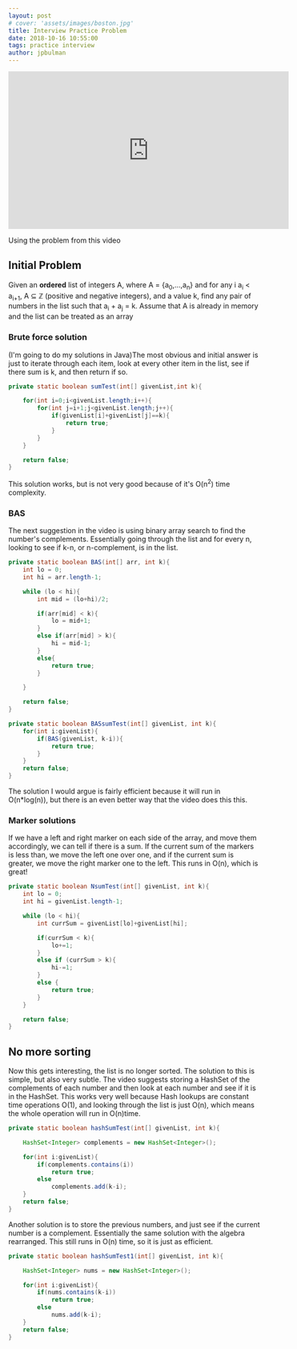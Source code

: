 ```yaml
---
layout: post
# cover: 'assets/images/boston.jpg'
title: Interview Practice Problem
date: 2018-10-16 10:55:00
tags: practice interview
author: jpbulman
---
```

<iframe width="560" height="315" src="https://www.youtube.com/embed/wwIysnVmAUg" frameborder="0" allow="autoplay; encrypted-media" allowfullscreen></iframe>
<p>Using the problem from this video</p>


<h2 id="heading2">Initial Problem</h2>
<p>Given an <b>ordered</b> list of integers A, where A = {a<sub>0</sub>,...,a<sub>n</sub>} and for any i a<sub>i</sub> < a<sub>i+1</sub>, A ⊆ &#8484; (positive and negative integers), and a value k, find any pair of numbers in the list such that a<sub>i</sub> + a<sub>j</sub> = k. Assume that A is already in memory and the list can be treated as an array</p>
<h3 id="heading3">Brute force solution</h3>
(I'm going to do my solutions in Java)The most obvious and initial answer is just to iterate through each item, look at every other item in the list, see if there sum is k, and then return if so.

```java
private static boolean sumTest(int[] givenList,int k){

    for(int i=0;i<givenList.length;i++){
        for(int j=i+1;j<givenList.length;j++){
            if(givenList[i]+givenList[j]==k){
                return true;
            }
        }
    }

    return false;
}
```

This solution works, but is not very good because of it's O(n<sup>2</sup>) time complexity.
<h3 id="heading3">BAS</h3>
<p>The next suggestion in the video is using binary array search to find the number's complements. Essentially going through the list and for every n, looking to see if k-n, or n-complement, is in the list. </p>

```java
private static boolean BAS(int[] arr, int k){
    int lo = 0;
    int hi = arr.length-1;

    while (lo < hi){
        int mid = (lo+hi)/2;

        if(arr[mid] < k){
            lo = mid+1;
        }
        else if(arr[mid] > k){
            hi = mid-1;
        }
        else{
            return true;
        }

    }

    return false;
}

private static boolean BASsumTest(int[] givenList, int k){
    for(int i:givenList){
        if(BAS(givenList, k-i)){
            return true;
        }
    }
    return false;
}
```
The solution I would argue is fairly efficient because it will run in O(n*log(n)), but there is an even better way that the video does this this.

<h3 id="heading3">Marker solutions</h3>
If we have a left and right marker on each side of the array, and move them accordingly, we can tell if there is a sum. If the current sum of the markers is less than, we move the left one over one, and if the current sum is greater, we move the right marker one to the left. This runs in O(n), which is great!

```java
private static boolean NsumTest(int[] givenList, int k){
    int lo = 0;
    int hi = givenList.length-1;

    while (lo < hi){
        int currSum = givenList[lo]+givenList[hi];

        if(currSum < k){
            lo+=1;
        }
        else if (currSum > k){
            hi-=1;
        }
        else {
            return true;
        }
    }

    return false;
}
```

<h2 id="heading2">No more sorting</h2>
Now this gets interesting, the list is no longer sorted. The solution to this is simple, but also very subtle. The video suggests storing a HashSet of the complements of each number and then look at each number and see if it is in the HashSet. This works very well because Hash lookups are constant time operations O(1), and looking through the list is just O(n), which means the whole operation will run in O(n)time.

```java
private static boolean hashSumTest(int[] givenList, int k){

    HashSet<Integer> complements = new HashSet<Integer>();

    for(int i:givenList){
        if(complements.contains(i))
            return true;
        else
            complements.add(k-i);
    }
    return false;
}
```

Another solution is to store the previous numbers, and just see if the current number is a complement. Essentially the same solution with the algebra rearranged. This still runs in O(n) time, so it is just as efficient.

```java
private static boolean hashSumTest1(int[] givenList, int k){

    HashSet<Integer> nums = new HashSet<Integer>();

    for(int i:givenList){
        if(nums.contains(k-i))
            return true;
        else
            nums.add(k-i);
    }
    return false;
}
```

